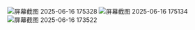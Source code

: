 ![屏幕截图 2025-06-16 175328](https://github.com/user-attachments/assets/bed2fbd3-e49d-4383-a075-3eca5086349f)
![屏幕截图 2025-06-16 175134](https://github.com/user-attachments/assets/58612e6c-21ab-49c0-ad1a-2ff407628ef2)
![屏幕截图 2025-06-16 173522](https://github.com/user-attachments/assets/86f91f13-7e25-46dc-a047-2168a6c383d9)
